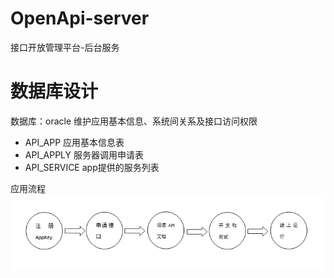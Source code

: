 # OpenApi-server
接口开放管理平台-后台服务

# 数据库设计
数据库：oracle
维护应用基本信息、系统间关系及接口访问权限

* API_APP           应用基本信息表
* API_APPLY         服务器调用申请表
* API_SERVICE       app提供的服务列表


应用流程
![Image text](https://github.com/386845154a/OpenApi-server/blob/main/src/main/resources/doc/img/1.png)
